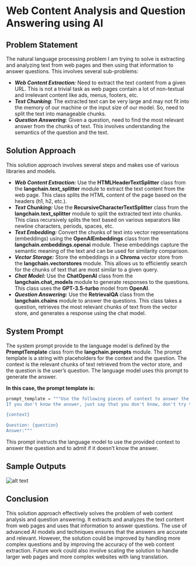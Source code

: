 <h1>Web Content Analysis and Question Answering using AI</h1>
<h2>Problem Statement</h2>
The natural language processing problem I am trying to solve is extracting and analyzing text from web pages and then using that information to answer questions. This involves several sub-problems:

- **_Web Content Extraction:_** Need to extract the text content from a given URL. This is not a trivial task as web pages contain a lot of non-textual and irrelevant content like ads, menus, footers, etc.
- **_Text Chunking_**: The extracted text can be very large and may not fit into the memory of our machine or the input size of our model. So, need to split the text into manageable chunks.
- **_Question Answering_**: Given a question, need to find the most relevant answer from the chunks of text. This involves understanding the semantics of the question and the text.


<h2>Solution Approach</h2>
This solution approach involves several steps and makes use of various libraries and models.

- **_Web Content Extraction:_**  Use the **HTMLHeaderTextSplitter** class from the **langchain.text_splitter** module to extract the text content from the web page. This class splits the HTML content of the page based on the headers (h1, h2, etc.).
- **_Text Chunking:_** Use the **RecursiveCharacterTextSplitter** class from the **langchain.text_splitter** module to split the extracted text into chunks. This class recursively splits the text based on various separators like newline characters, periods, spaces, etc.
- **_Text Embedding:_** Convert the chunks of text into vector representations (embeddings) using the **OpenAIEmbeddings** class from the **langchain.embeddings.openai** module. These embeddings capture the semantic meaning of the text and can be used for similarity comparison.
- **_Vector Storage:_** Store the embeddings in a **Chroma** vector store from the **langchain.vectorstores** module. This allows us to efficiently search for the chunks of text that are most similar to a given query.
- **_Chat Model:_** Use the **ChatOpenAI** class from the **langchain.chat_models** module to generate responses to the questions. This class uses the **GPT-3.5-turbo** model from **OpenAI**.
- **_Question Answering:_** Use the **RetrievalQA** class from the **langchain.chains** module to answer the questions. This class takes a question, retrieves the most relevant chunks of text from the vector store, and generates a response using the chat model.
  
<h2>System Prompt</h2>

The system prompt provide to the language model is defined by the **PromptTemplate** class from the **langchain.prompts** module. The prompt template is a string with placeholders for the context and the question. The context is the relevant chunks of text retrieved from the vector store, and the question is the user’s question. The language model uses this prompt to generate the answer.

**In this case, the prompt template is:**

```python
prompt_template = """Use the following pieces of context to answer the question at the end. \
If you don't know the answer, just say that you don't know, don't try to make up an answer.\

{context}

Question: {question}
Answer:"""
```

This prompt instructs the language model to use the provided context to answer the question and to admit if it doesn’t know the answer.

<h2>Sample Outputs</h2>

![alt text](https://private-user-images.githubusercontent.com/156666001/298367256-23c9fa73-6b66-48f8-afaa-86c9010ec081.jpg?jwt=eyJhbGciOiJIUzI1NiIsInR5cCI6IkpXVCJ9.eyJpc3MiOiJnaXRodWIuY29tIiwiYXVkIjoicmF3LmdpdGh1YnVzZXJjb250ZW50LmNvbSIsImtleSI6ImtleTUiLCJleHAiOjE3MDU4MjIxMTQsIm5iZiI6MTcwNTgyMTgxNCwicGF0aCI6Ii8xNTY2NjYwMDEvMjk4MzY3MjU2LTIzYzlmYTczLTZiNjYtNDhmOC1hZmFhLTg2YzkwMTBlYzA4MS5qcGc_WC1BbXotQWxnb3JpdGhtPUFXUzQtSE1BQy1TSEEyNTYmWC1BbXotQ3JlZGVudGlhbD1BS0lBVkNPRFlMU0E1M1BRSzRaQSUyRjIwMjQwMTIxJTJGdXMtZWFzdC0xJTJGczMlMkZhd3M0X3JlcXVlc3QmWC1BbXotRGF0ZT0yMDI0MDEyMVQwNzIzMzRaJlgtQW16LUV4cGlyZXM9MzAwJlgtQW16LVNpZ25hdHVyZT0wZGNiZmI2ZThiNzEzMmYzMGFiY2UwZmFlOGNhMWM0NjU5MTJiYmQ1YjAyOWRiMWY1Mzg2NDU4YTQ4Yjg4MTVlJlgtQW16LVNpZ25lZEhlYWRlcnM9aG9zdCZhY3Rvcl9pZD0wJmtleV9pZD0wJnJlcG9faWQ9MCJ9.LX2HBIRCYIVBAxFq6fxEPA1YmZNdwYH3tze9AZHM-cE)

<h2>Conclusion</h2>
This solution approach effectively solves the problem of web content analysis and question answering. It extracts and analyzes the text content from web pages and uses that information to answer questions. The use of advanced AI models and techniques ensures that the answers are accurate and relevant. However, the solution could be improved by handling more complex questions and by improving the accuracy of the web content extraction. Future work could also involve scaling the solution to handle larger web pages and more complex websites with lang translation.

